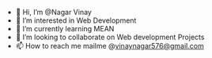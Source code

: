 - 👋 Hi, I’m @Nagar Vinay
- 👀 I’m interested in Web Development
- 🌱 I’m currently learning MEAN
- 💞️ I’m looking to collaborate on Web development Projects
- 📫 How to reach me mailme @vinaynagar576@gmail.com

<!---
Vinay-nagar/Vinay-nagar is a ✨ special ✨ repository because its `README.md` (this file) appears on your GitHub profile.
You can click the Preview link to take a look at your changes.
--->
